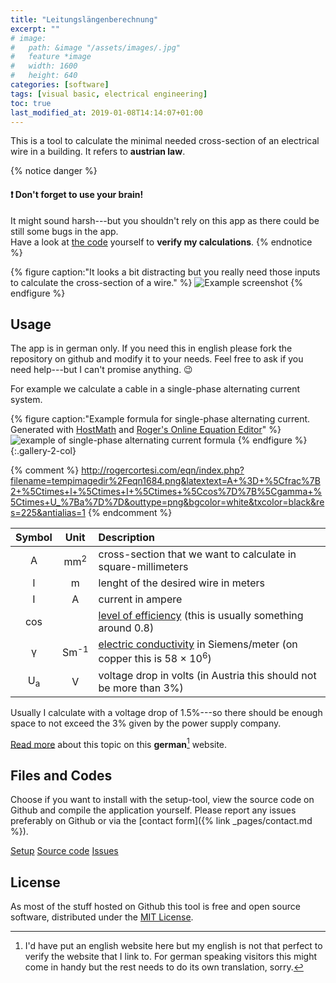 ```yaml
---
title: "Leitungslängenberechnung"
excerpt: ""
# image:
#   path: &image "/assets/images/.jpg"
#   feature *image
#   width: 1600
#   height: 640
categories: [software]
tags: [visual basic, electrical engineering]
toc: true
last_modified_at: 2019-01-08T14:14:07+01:00
---
```


This is a tool to calculate the minimal needed cross-section of an electrical wire in a building. It refers to **austrian law**.

{% notice danger %}
#### :exclamation: Don't forget to use your brain!

It might sound harsh---but you shouldn't rely on this app as there could be still some bugs in the app.  
Have a look at [the code](#files-and-codes) yourself to **verify my calculations**.
{% endnotice %}

{% figure caption:"It looks a bit distracting but you really need those inputs to calculate the cross-section of a wire." %}
  ![Example screenshot](/assets/images/leitungslaengenberechnung.jpg)
{% endfigure %}

## Usage

The app is in german only. If you need this in english please fork the repository on github and modify it to your needs. Feel free to ask if you need help---but I can't promise anything. :wink:

For example we calculate a cable in a single-phase alternating current system.

{% figure caption:"Example formula for single-phase alternating current. Generated with [HostMath](http://www.hostmath.com/) and [Roger's Online Equation Editor](http://rogercortesi.com/eqn/)" %}
  ![example of single-phase alternating current formula](/assets/images/leitungslaengenberechnung_equation.png)
{% endfigure %}
{:.gallery-2-col}

{% comment %}
http://rogercortesi.com/eqn/index.php?filename=tempimagedir%2Feqn1684.png&latextext=A+%3D+%5Cfrac%7B2+%5Ctimes+l+%5Ctimes+I+%5Ctimes+%5Ccos%7D%7B%5Cgamma+%5Ctimes+U_%7Ba%7D%7D&outtype=png&bgcolor=white&txcolor=black&res=225&antialias=1
{% endcomment %}

| Symbol        | Unit            | Description |
| :---:         | :---:           | :--- |
| A             | mm<sup>2</sup>  | cross-section that we want to calculate in square-millimeters|
| l             | m               | lenght of the desired wire in meters|
| I             | A               | current in ampere |
| cos           |                 | [level of efficiency][1] (this is usually something around 0.8) |
| &gamma;       | Sm<sup>-1</sup> | [electric conductivity][2] in Siemens/meter (on copper this is 58 &times; 10<sup>6</sup>) |
| U<sub>a</sub> | V               | voltage drop in volts (in Austria this should not be more than 3%) |

[1]: https://en.wikipedia.org/wiki/Efficiency#In_physics
[2]: https://en.wikipedia.org/wiki/Electrical_resistivity_and_conductivity#Resistivity_and_conductivity_of_various_materials

Usually I calculate with a voltage drop of 1.5%---so there should be enough space to not exceed the 3% given by the power supply company.

[Read more](https://www.schalter-steckdosen-shop24.de/ratgeber/faq/themen/berechnung-leitungslaenge-und-leitungsquerschnitte.php) about this topic on this **german**[^german] website.

[^german]: I'd have put an english website here but my english is not that perfect to verify the website that I link to. For german speaking visitors this might come in handy but the rest needs to do its own translation, sorry.

## Files and Codes

Choose if you want to install with the setup-tool, view the source code on Github and compile the application yourself. Please report any issues preferably on Github or via the [contact form]({% link _pages/contact.md %}).

<p markdown="0">
  <a href="https://tools.dore.pw/Leitungslaengenberechnung/setup.exe" class="btn">Setup</a>
  <a href="https://github.com/freefallcid/leitungslaengenberechnung" class="btn">Source code</a>
  <a href="https://github.com/freefallcid/leitungslaengenberechnung/issues" class="btn">Issues</a>
</p>

## License

As most of the stuff hosted on Github this tool is free and open source software, distributed under the [MIT License](https://github.com/freefallcid/leitungslaengenberechnung/blob/master/LICENSE).
